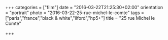 +++
categories = ["film"]
date = "2016-03-22T21:25:30+02:00"
orientation = "portrait"
photo = "2016-03-22-25-rue-michel-le-comte"
tags = ["paris","france","black & white","ilford","hp5+"]
title = "25 rue Michel le Comte"

+++
